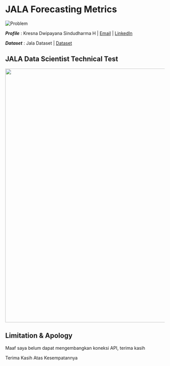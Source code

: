 # JALA Forecasting Metrics

![Problem](https://img.shields.io/badge/Problem-Forecasting%20-blue.svg)

 **_Profile_** : Kresna Dwipayana Sindudharma H | [Email](mailto:kresnadwipsh@gmail.com) | [LinkedIn](https://www.linkedin.com/in/kresnadwipsh)

  **_Dataset_** : Jala Dataset | [Dataset](https://drive.google.com/drive/folders/1jaD2TxYk-sETHsa0nCw8i19Ha9Otp0Xz)

##  JALA Data Scientist Technical Test 
<img src= https://strapi.jala.tech/uploads/jala_logo_6298181eb0.png width="1000" height="800" />

##  Limitation & Apology 
Maaf saya belum dapat mengembangkan koneksi API, terima kasih

Terima Kasih Atas Kesempatannya

